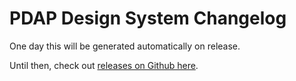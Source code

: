 # PDAP Design System Changelog

One day this will be generated automatically on release.

Until then, check out [releases on Github here](https://github.com/Police-Data-Accessibility-Project/design-system/releases).